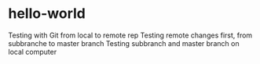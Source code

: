 # hello-world
Testing with Git from local to remote rep
Testing remote changes first, from subbranche to master branch
Testing subbranch and master branch on local computer
